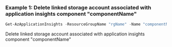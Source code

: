 ### Example 1: Delete linked storage account associated with application insights component "componentName"
```powershell
Get-AzApplicationInsights -ResourceGroupName "rgName" -Name "componentName" | Remove-AzApplicationInsightsLinkedStorageAccount
```

Delete linked storage account associated with application insights component "componentName"